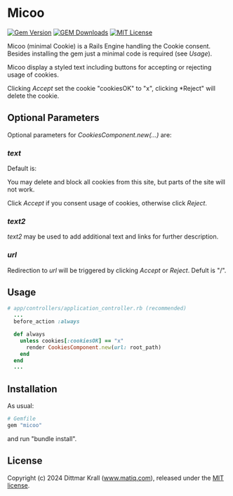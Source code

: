 # Micoo

[![Gem Version](https://badge.fury.io/rb/micoo.png)](http://badge.fury.io/rb/micoo)
[![GEM Downloads](https://img.shields.io/gem/dt/micoo?color=168AFE&logo=ruby&logoColor=FE1616)](https://rubygems.org/gems/micoo)
[![MIT License](https://img.shields.io/badge/license-MIT-blue.svg)](http://choosealicense.com/licenses/mit/)

Micoo (minimal Cookie) is a Rails Engine handling the Cookie consent.
Besides installing the gem just a minimal code is required (see _Usage_).

Micoo display a styled text including buttons for
accepting or rejecting usage of cookies.

Clicking *Accept* set the cookie "cookiesOK" to "x",
clicking *Reject" will delete the cookie.

## Optional Parameters

Optional parameters for *CookiesComponent.new(...)* are:

### _text_

Default is:

You may delete and block all cookies from this site,
but parts of the site will not work.

Click *Accept* if you consent usage of cookies, otherwise click *Reject*.

### _text2_

_text2_ may be used to
add additional text and links for further description.

### _url_

Redirection to _url_ will be triggered by clicking *Accept* or *Reject*.
Defult is "/".

## Usage

```ruby
# app/controllers/application_controller.rb (recommended)
  ...
  before_action :always

  def always
    unless cookies[:cookiesOK] == "x"
      render CookiesComponent.new(url: root_path)
    end
  end
  ...
```

## Installation
As usual:

```ruby
# Gemfile
gem "micoo"
```

and run "bundle install".

## License
Copyright (c) 2024 Dittmar Krall (www.matiq.com),
released under the [MIT license](https://opensource.org/licenses/MIT).
